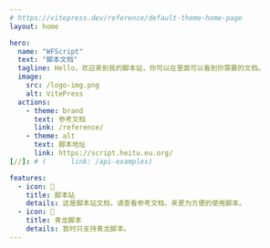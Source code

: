 ```yaml
---
# https://vitepress.dev/reference/default-theme-home-page
layout: home

hero:
  name: "WFScript"
  text: "脚本文档"
  tagline: Hello，欢迎来到我的脚本站，你可以在里面可以看到你需要的文档。
  image:
    src: /logo-img.png
    alt: VitePress
  actions:
    - theme: brand
      text: 参考文档
      link: /reference/
    - theme: alt
      text: 脚本地址
      link: https://script.heitu.eu.org/
[//]: # (      link: /api-examples)

features:
  - icon: 📝
    title: 脚本站
    details: 这是脚本站文档，请查看参考文档，来更为方便的使用脚本。
  - icon: 🚀
    title: 青龙脚本
    details: 暂时只支持青龙脚本。
---
```


